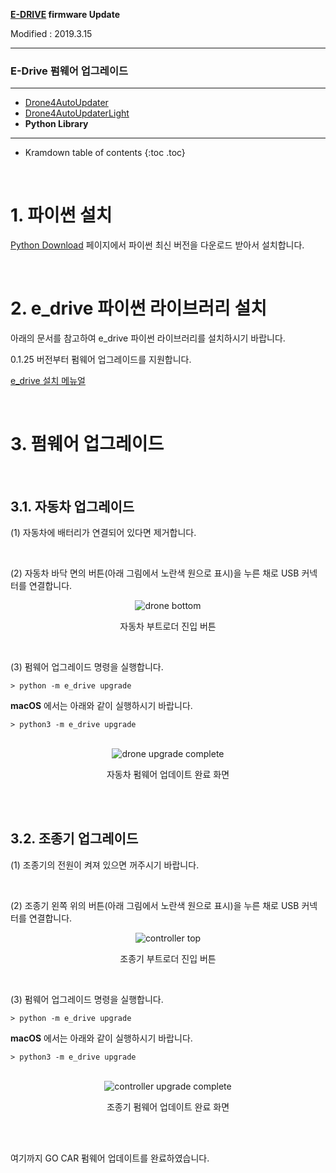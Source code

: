**[E-DRIVE](/documents/kr/products/e_drive/) firmware Update**

Modified : 2019.3.15

---

<h3>E-Drive 펌웨어 업그레이드</h3>

---

- [Drone4AutoUpdater](../drone4autoupdater/)
- [Drone4AutoUpdaterLight](../drone4autoupdaterlight/)
- **Python Library**

---

* Kramdown table of contents
{:toc .toc}

<br>

# 1. 파이썬 설치

[Python Download](https://www.python.org/downloads/) 페이지에서 파이썬 최신 버전을 다운로드 받아서 설치합니다.

<br>



# 2. e_drive 파이썬 라이브러리 설치

아래의 문서를 참고하여 e_drive 파이썬 라이브러리를 설치하시기 바랍니다.

0.1.25 버전부터 펌웨어 업그레이드를 지원합니다.

<a href="/documents/kr/products/e_drive/library/python/e_drive/01_intro/">e_drive 설치 메뉴얼</a>

<br>



# 3. 펌웨어 업그레이드

<br>



## 3.1. 자동차 업그레이드

(1) 자동차에 배터리가 연결되어 있다면 제거합니다.

<br>

(2) 자동차 바닥 면의 버튼(아래 그림에서 노란색 원으로 표시)을 누른 채로 USB 커넥터를 연결합니다.

<div align="center">
    <img src="./images/1_e_drone_drone_bottom_bootloader_button.jpg" alt="drone bottom">
    <p>자동차 부트로더 진입 버튼</p>
</div>

<br>

(3) 펌웨어 업그레이드 명령을 실행합니다.

```
> python -m e_drive upgrade
```

**macOS** 에서는 아래와 같이 실행하시기 바랍니다.

```
> python3 -m e_drive upgrade
```

<br>

<div align="center">
    <img src="./images/2_drone_upgrade_complete.png" alt="drone upgrade complete">
    <p>자동차 펌웨어 업데이트 완료 화면</p>
</div>
<br>

<br>



## 3.2. 조종기 업그레이드

(1) 조종기의 전원이 켜져 있으면 꺼주시기 바랍니다.

<br>

(2) 조종기 왼쪽 위의 버튼(아래 그림에서 노란색 원으로 표시)을 누른 채로 USB 커넥터를 연결합니다.

<div align="center">
    <img src="./images/3_e_drone_controller_top_bootloader_button.jpg" alt="controller top">
    <p>조종기 부트로더 진입 버튼</p>
</div>
<br>

(3) 펌웨어 업그레이드 명령을 실행합니다.

```
> python -m e_drive upgrade
```

**macOS** 에서는 아래와 같이 실행하시기 바랍니다.

```
> python3 -m e_drive upgrade
```

<br>

<div align="center">
    <img src="./images/4_controller_upgrade_complete.png" alt="controller upgrade complete">
    <p>조종기 펌웨어 업데이트 완료 화면</p>
</div>
<br>



<br>


여기까지 GO CAR 펌웨어 업데이트를 완료하였습니다.

